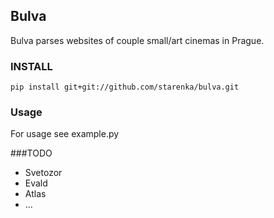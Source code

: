 ## Bulva

Bulva parses websites of couple small/art cinemas in Prague.

### INSTALL

    pip install git+git://github.com/starenka/bulva.git

### Usage

For usage see example.py

###TODO

- Svetozor
- Evald
- Atlas
- ...